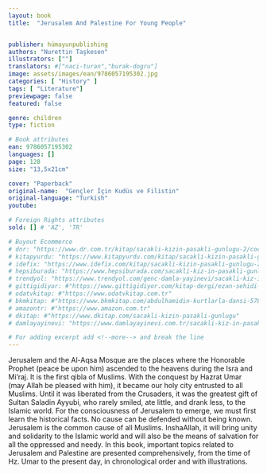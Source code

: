 ```yaml
---
layout: book
title:  "Jerusalem And Palestine For Young People"


publisher: hümayunpublishing
authors: "Nurettin Taşkesen"
illustrators: [""]
translators: #["naci-turan","burak-dogru"]
image: assets/images/ean/9786057195302.jpg
categories: [ "History" ]
tags: [ "Literature"]
previewpage: false
featured: false

genre: children
type: fiction

# Book attributes
ean: 9786057195302
languages: []
page: 128
size: "13,5x21cm"

cover: "Paperback"
original-name:  "Gençler İçin Kudüs ve Filistin"
original-language: "Turkish"
youtube:

# Foreign Rights attributes
sold: [] # 'AZ', 'TR'

# Buyout Ecommerce
# dnr: "https://www.dr.com.tr/kitap/sacakli-kizin-pasakli-gunlugu-2/cocuk-ve-genclik/genclik-10-yas/roman-oyku/urunno=0001893059001"
# kitapyurdu: "https://www.kitapyurdu.com/kitap/sacakli-kizin-pasakli-gunlugu-2-/560122.html&filter_name=Sa%C3%A7akl%C4%B1+K%C4%B1z%27%C4%B1n+Pasakl%C4%B1+G%C3%BCnl%C3%BC%C4%9F%C3%BC+2"
# idefix: "https://www.idefix.com/kitap/sacakli-kizin-pasakli-gunlugu-2/cocuk-ve-genclik/genclik-10-yas/roman-oyku/urunno=0001893059001"
# hepsiburada: "https://www.hepsiburada.com/sacakli-kiz-in-pasakli-gunlugu-2-damla-yayinevi-p-HBV000012ER86"
# trendyol: "https://www.trendyol.com/genc-damla-yayinevi/sacakli-kiz-in-pasakli-gunlugu-2-p-54825777"
# gittigidiyor: #"https://www.gittigidiyor.com/kitap-dergi/ezan-sehidi-adnan-menderes_pdp_732728793"
# odatvkitap: #"https://www.odatvkitap.com.tr"
# bkmkitap: #"https://www.bkmkitap.com/abdulhamidin-kurtlarla-dansi-578226"
# amazontr: #"https://www.amazon.com.tr"
# dkitap: #"https://www.dkitap.com/sacakli-kizin-pasakli-gunlugu"
# damlayayinevi: "https://www.damlayayinevi.com.tr/sacakli-kiz-in-pasakli-gunlugu-2-bu-iste-bi-terslik-var"

# For adding excerpt add <!--more--> and break the line
---
```

Jerusalem and the Al-Aqsa Mosque are the
places where the Honorable Prophet (peace be
upon him) ascended to the heavens during the Isra
and Mi’raj. It is the first qibla of Muslims. With the
conquest by Hazrat Umar (may Allah be pleased
with him), it became our holy city entrusted to all
Muslims. Until it was liberated from the Crusaders,
it was the greatest gift of Sultan Saladin Ayyubi,
who rarely smiled, ate little, and drank less, to the
Islamic world. For the consciousness of Jerusalem
to emerge, we must first learn the historical facts.
No cause can be defended without being known.
Jerusalem is the common cause of all Muslims.
InshaAllah, it will bring unity and solidarity to the
Islamic world and will also be the means of salvation for all the oppressed and needy. In this book,
important topics related to Jerusalem and Palestine are presented comprehensively, from the time
of Hz. Umar to the present day, in chronological
order and with illustrations.
<!--more--> 

